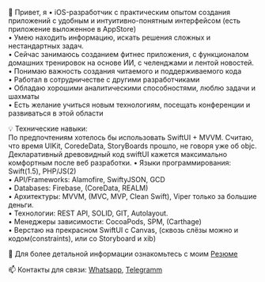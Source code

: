 <p>👋 Привет, я • iOS-разработчик с практическим опытом создания приложений с удобным и интуитивно-понятным интерфейсом (есть приложение выложенное в AppStore)</br>
• Умею находить информацию, искать решения сложных и нестандартных задач.</br>
• Сейчас занимаюсь созданием фитнес приложения, с функционалом домашних тренировок на основе ИИ, с челенджами и лентой новостей.</br>
• Понимаю важность создания читаемого и поддерживаемого кода</br>
• Работал в сотрудничестве с другими разработчиками</br>
• Обладаю хорошими аналитическими способностями, люблю задачи и шахматы</br>
• Есть желание учиться новым технологиям, посещать конференции и развиваться в этой области</p>

<p>💡 Технические навыки: </br>
По предпочтениям хотелось бы использовать SwiftUI + MVVM. Считаю, что время UIKit, CoredeData, StoryBoards прошло, не говоря уже об objc. Декларативный древовидный код swiftUI кажется максимально комфортным после веб разработки.
• Языки программирования: Swift(1.5), PHP/JS(2)</br>
• API/Frameworks: Alamofire, SwiftyJSON, GCD</br>
• Databases: Firebase, (CoreData, REALM)</br>
• Архитектуры: MVVM, (MVC, MVP, Clean Swift), Viper только за большие деньги.</br>
• Технологии: REST API, SOLID, GIT, Autolayout.</br>
• Менеджеры зависимости: CocoaPods, SPM, (Carthage)</br>
• Верстаю на прекрасном SwiftUI с Canvas, (сквозь слёзы можно и кодом(constraints), или со Storyboard и xib)</p>

📄 Для более детальной информации ознакомьтесь с моим <a href="https://drive.google.com/file/d/1SpVcB1UJYebwgfaL3DLxxQQlhU0wdmyv/view?usp=sharing" rel="nofollow">Резюме</a>

📫 Контакты для связи: <a href="https://wa.me/79671011019?text=Vacancy%20iOS-Developer" rel="nofollow">Whatsapp</a>, <a href="https://telegram.me/MoTivaTion_4LiFe" rel="nofollow">Telegramm</a>

<!---
exepr0gaming/exepr0gaming is a ✨ special ✨ repository because its `README.md` (this file) appears on your GitHub profile.
You can click the Preview link to take a look at your changes.
--->
